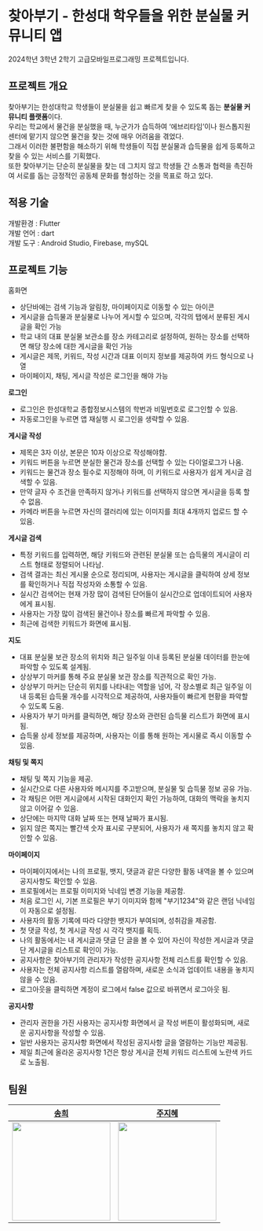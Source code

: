 # 찾아부기 - 한성대 학우들을 위한 분실물 커뮤니티 앱 

2024학년 3학년 2학기 고급모바일프로그래밍 프로젝트입니다.

## 프로젝트 개요

찾아부기는 한성대학교 학생들이 분실물을 쉽고 빠르게 찾을 수 있도록 돕는 **분실물 커뮤니티 플랫폼**이다.\
우리는 학교에서 물건을 분실했을 때, 누군가가 습득하여 ‘에브리타임’이나 원스톱지원센터에 맡기지 않으면 물건을 찾는 것에 매우 어려움을 겪었다.\
그래서 이러한 불편함을 해소하기 위해 학생들이 직접 분실물과 습득물을 쉽게 등록하고 찾을 수 있는 서비스를 기획했다.\
또한 찾아부기는 단순히 분실물을 찾는 데 그치지 않고 학생들 간 소통과 협력을 촉진하여 서로를 돕는 긍정적인 공동체 문화를 형성하는 것을 목표로 하고 있다.

## 적용 기술
개발환경 : Flutter\
개발 언어 : dart\
개발 도구 : Android Studio, Firebase, mySQL

## 프로젝트 기능
홈화면
- 상단바에는 검색 기능과 알림창, 마이페이지로 이동할 수 있는 아이콘
- 게시글을 습득물과 분실물로 나누어 게시할 수 있으며, 각각의 탭에서 분류된 게시글을 확인 가능
- 학교 내의 대표 분실물 보관소를 장소 카테고리로 설정하여, 원하는 장소를 선택하면 해당 장소에 대한 게시글을 확인 가능
- 게시글은 제목, 키워드, 작성 시간과 대표 이미지 정보를 제공하여 카드 형식으로 나열
- 마이페이지, 채팅, 게시글 작성은 로그인을 해야 가능

**로그인**
- 로그인은 한성대학교 종합정보시스템의 학번과 비밀번호로 로그인할 수 있음.
- 자동로그인을 누르면 앱 재실행 시 로그인을 생략할 수 있음.

**게시글 작성**
- 제목은 3자 이상, 본문은 10자 이상으로 작성해야함.
- 키워드 버튼을 누르면 분실한 물건과 장소를 선택할 수 있는 다이얼로그가 나옴.
- 키워드는 물건과 장소 필수로 지정해야 하며,  이 키워드로 사용자가 쉽게 게시글 검색할 수 있음.
- 만약 글자 수 조건을 만족하지 않거나 키워드를 선택하지 않으면 게시글을 등록 할 수 없음.
- 카메라 버튼을 누르면 자신의 갤러리에 있는 이미지를 최대 4개까지 업로드 할 수 있음.

**게시글 검색**
- 특정 키워드를 입력하면, 해당 키워드와 관련된 분실물 또는 습득물의 게시글이 리스트 형태로 정렬되어 나타남.
- 검색 결과는 최신 게시물 순으로 정리되며, 사용자는 게시글을 클릭하여 상세 정보를 확인하거나 직접 작성자와 소통할 수 있음.
- 실시간 검색어는 현재 가장 많이 검색된 단어들이 실시간으로 업데이트되어 사용자에게 표시됨.
- 사용자는 가장 많이 검색된 물건이나 장소를 빠르게 파악할 수 있음.
- 최근에 검색한 키워드가 화면에 표시됨.

**지도** 
- 대표 분실물 보관 장소의 위치와 최근 일주일 이내 등록된 분실물 데이터를 한눈에 파악할 수 있도록 설계됨.
- 상상부기 마커를 통해 주요 분실물 보관 장소를 직관적으로 확인 가능.
- 상상부기 마커는 단순히 위치를 나타내는 역할을 넘어, 각 장소별로 최근 일주일 이내 등록된 습득물 개수를 시각적으로 제공하여, 사용자들이 빠르게 현황을 파악할 수 있도록 도움.
- 사용자가 부기 마커를 클릭하면, 해당 장소와 관련된 습득물 리스트가 화면에 표시됨.
- 습득물 상세 정보를 제공하며, 사용자는 이를 통해 원하는 게시물로 즉시 이동할 수 있음.

**채팅 및 쪽지**
- 채팅 및 쪽지 기능을 제공.
- 실시간으로 다른 사용자와 메시지를 주고받으며, 분실물 및 습득물 정보 공유 가능.
- 각 채팅은 어떤 게시글에서 시작된 대화인지 확인 가능하여, 대화의 맥락을 놓치지 않고 이어갈 수 있음.
- 상단에는 마지막 대화 날짜 또는 현재 날짜가 표시됨.
- 읽지 않은 쪽지는 빨간색 숫자 표시로 구분되어, 사용자가 새 쪽지를 놓치지 않고 확인할 수 있음.

**마이페이지**
- 마이페이지에서는 나의 프로필, 뱃지, 댓글과 같은 다양한 활동 내역을 볼 수 있으며 공지사항도 확인할 수 있음.
- 프로필에서는 프로필 이미지와 닉네임 변경 기능을 제공함.
- 처음 로그인 시, 기본 프로필은 부기 이미지와 함께 "부기1234"와 같은 랜덤 닉네임이 자동으로 설정됨.
- 사용자의 활동 기록에 따라 다양한 뱃지가 부여되며, 성취감을 제공함.
- 첫 댓글 작성, 첫 게시글 작성 시 각각 뱃지를 획득.
- 나의 활동에서는 내 게시글과 댓글 단 글을 볼 수 있어 자신이 작성한 게시글과 댓글 단 게시글을 리스트로 확인이 가능.
- 공지사항은 찾아부기의 관리자가 작성한 공지사항 전체 리스트를 확인할 수 있음.
- 사용자는 전체 공지사항 리스트를 열람하며, 새로운 소식과 업데이트 내용을 놓치지 않을 수 있음.
- 로그아웃을 클릭하면 계정이 로그에서 false 값으로 바뀌면서 로그아웃 됨.

**공지사항**
- 관리자 권한을 가진 사용자는 공지사항 화면에서 글 작성 버튼이 활성화되며, 새로운 공지사항을 작성할 수 있음.
- 일반 사용자는 공지사항 화면에서 작성된 공지사항 글을 열람하는 기능만 제공됨.
- 제일 최근에 올라온 공지사항 1건은 항상 게시글 전체 키워드 리스트에 노란색 카드로 노출됨.

## 팀원

| [송희](https://github.com/felizsong) | [주지혜](https://github.com/ZUZ1H3) | 
| ------------ | ------------- |
| <img src="https://github.com/user-attachments/assets/d989d0ae-8829-4759-9aa6-1889206cdb6c" width="200" />|<img src="https://github.com/user-attachments/assets/20b39c67-2781-4bf0-9a11-5481fc4a43a7" width="200" />|
